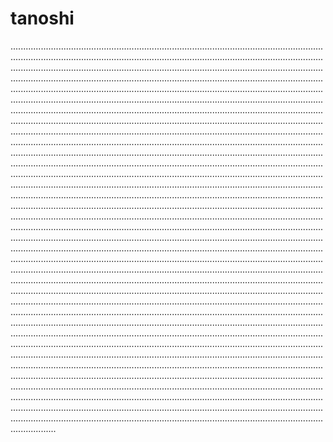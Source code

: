 # tanoshi
..................................................................................................................................................................................................................................................................................................................................................................................................................................................................................................................................................................................................................................................................................................................................................................................................................................................................................................................................................................................................................................................................................................................................................................................................................................................................................................................................................................................................................................................................................................................................................................................................................................................................................................................................................................................................................................................................................................................................................................................................................................................................................................................................................................................................................................................................................................................................................................................................................................................................................................................................................................................................................................................................................................................................................................................................................................................................................................................................................................................................................................................................................................................................................................................................................................................................................................................................................................................................................................................................................................................................................................................................................................................................................................................................................................................................................................................................................................................................................................................................................................................................................................................................................................................................................................................................................................................................................................................................................................................................................................................................................................................................................................................................